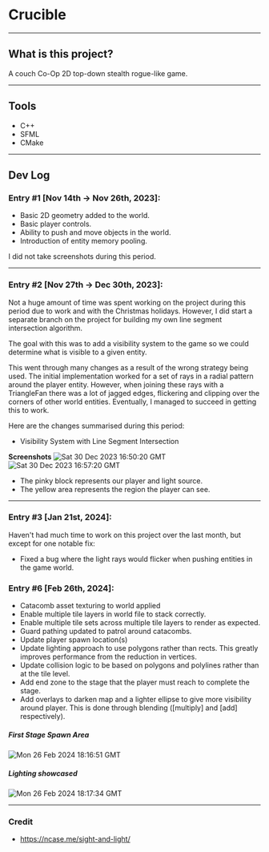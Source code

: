 # Crucible 

---

## What is this project?
A couch Co-Op 2D top-down stealth rogue-like game.

---

## Tools
- C++
- SFML
- CMake

---

## Dev Log

### Entry #1 [Nov 14th -> Nov 26th, 2023]:
- Basic 2D geometry added to the world.
- Basic player controls.
- Ability to push and move objects in the world.
- Introduction of entity memory pooling.

I did not take screenshots during this period.

---

### Entry #2 [Nov 27th -> Dec 30th, 2023]:
Not a huge amount of time was spent working on the project during this period due to work and with the Christmas holidays.
However, I did start a separate branch on the project for building my own line segment intersection algorithm.

The goal with this was to add a visibility system to the game so we could determine what is visible to a given entity.

This went through many changes as a result of the wrong strategy being used. The initial implementation worked for
a set of rays in a radial pattern around the player entity. However, when joining these rays with a TriangleFan there 
was a lot of jagged edges, flickering and clipping over the corners of other world entities. Eventually, I managed to
succeed in getting this to work. 

Here are the changes summarised during this period:
- Visibility System with Line Segment Intersection

**Screenshots**
![Sat 30 Dec 2023 16:50:20 GMT](https://github.com/Ticketedmoon/Crucible/assets/21260839/1ef528d2-6c34-4128-b85f-1549b1c84021)
![Sat 30 Dec 2023 16:57:20 GMT](https://github.com/Ticketedmoon/Crucible/assets/21260839/4e6bc14b-58e1-4ffb-88fd-89ae573f7f57)

- The pinky block represents our player and light source. 
- The yellow area represents the region the player can see.

---

### Entry #3 [Jan 21st, 2024]:

Haven't had much time to work on this project over the last month, but except for one notable fix:
- Fixed a bug where the light rays would flicker when pushing entities in the game world.

### Entry #6 [Feb 26th, 2024]:
- Catacomb asset texturing to world applied
- Enable multiple tile layers in world file to stack correctly.
- Enable multiple tile sets across multiple tile layers to render as expected.
- Guard pathing updated to patrol around catacombs.
- Update player spawn location(s)
- Update lighting approach to use polygons rather than rects. 
This greatly improves performance from the reduction in vertices. 
- Update collision logic to be based on polygons and polylines rather than at the tile level.
- Add end zone to the stage that the player must reach to complete the stage.
- Add overlays to darken map and a lighter ellipse to give more visibility around player. This
is done through blending ([multiply] and [add] respectively).

##### First Stage Spawn Area
![Mon 26 Feb 2024 18:16:51 GMT](https://github.com/Ticketedmoon/Crucible/assets/21260839/4b636cd1-5003-4e73-8271-0ed7708ef53a)

##### Lighting showcased
![Mon 26 Feb 2024 18:17:34 GMT](https://github.com/Ticketedmoon/Crucible/assets/21260839/ed475168-2579-4647-b8f1-b63830321d07)


---

### Credit
- https://ncase.me/sight-and-light/
